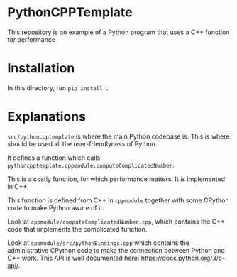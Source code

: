 # PythonCPPTemplate
This repository is an example of a Python program that uses a C++ function for performance


# Installation

In this directory, run `pip install .`


# Explanations

`src/pythoncpptemplate` is where the main Python codebase is.
This is where should be used all the user-friendlyness of Python.

It defines a function which calls `pythoncpptemplate.cppmodule.computeComplicatedNumber`.

This is a costly function, for which performance matters. It is implemented in C++.

This function is defined from C++ in `cppmodule` together with some CPython code to make Python aware of it.

Look at `cppmodule/computeComplicatedNumber.cpp`, which contains the C++ code that implements the complicated function.

Look at `cppmodule/src/pythonBindings.cpp` which contains the administrative CPython code to make the connection between Python and C++ work. This API is well documented here: https://docs.python.org/3/c-api/.